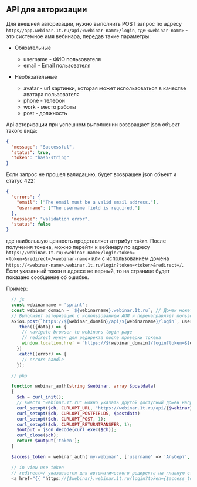 ## API для авторизации

Для внешней авторизации, нужно выполнить POST запрос по адресу `https//app.webinar.1t.ru/api/<webinar-name>/login`, где `<webinar-name>` - это системное имя вебинара, передав такие параметры:

- Обязательные
  - username - ФИО пользователя
  - email - Email пользователя

- Необязательные
  - avatar - url картинки, которая может использоваться в качестве аватара пользователя
  - phone - телефон
  - work - место работы
  - post - должность

Api авторизации при успешном выполнении возвращает json объект такого вида:

```json
{
  "message": "Successful",
  "status": true,
  "token": "hash-string"
}
```

Если запрос не прошел валидацию, будет возвращен json объект и статус 422:

```json
{
  "errors": {
    "email": ["The email must be a valid email address."],
    "username": ["The username field is required."]
  },
  "message": "validation error",
  "status": false
}
```


где наибольшую ценность представляет аттрибут `token`. После получения токена, можно перейти к вебинару по адресу `https://webinar.1t.ru/<webinar-name>/login?token=<token>&redirect=/<webinar-name>` или с использованием домена `https://<webinar-name>.webinar.1t.ru/login?token=<token>&redirect=/`. Если указанный токен в адресе не верный, то на странице будет показано сообщение об ошибке.

Пример:

```js
  // js
  const webinarname = 'sprint';
  const webinar_domain = `${webinarname}.webinar.1t.ru`; // Домен может отличаться
  // Выполняет авторизацию с использованием АПИ и перенаправляет пользователя на страницу вебинара
  axios.post(`https://${webinar_domain}/api/${webinarname}/login`, userdata)
    .then(({data}) => {
      // navigate browser to webinars login page
      // redirect нужен для редиректа после проверки токена
      window.location.href = `https://${webinar_domain}/login?token=${data.token}&redirect=/`;
    })
    .catch((error) => {
      // errors handle
    });
```

```php
  // php

  function webinar_auth(string $webinar, array $postdata)
  {
    $ch = curl_init();
    // вместо "webinar.1t.ru" можно указать другой доступный домен например "{$webinar}.webinar.1t.ru"
    curl_setopt($ch, CURLOPT_URL, "https://webinar.1t.ru/api/{$webinar}/login");
    curl_setopt($ch, CURLOPT_POSTFIELDS, $postdata)
    curl_setopt($ch, CURLOPT_POST, 1);
    curl_setopt($ch, CURLOPT_RETURNTRANSFER, 1);
    $output = json_decode(curl_exec($ch));
    curl_close($ch);
    return $output['token'];
  }

  $access_token = webinar_auth('my-webinar', ['username' => 'Альберт', 'email' => 'test@example.mail']);

  // in view use token
  // redirect=/ указывается для автоматического редиректа на главную страницу вебинара, после проверки
  <a href="{{ "https://{$webinar}.webinar.1t.ru/login?token={$access_token}&redirect=/" }}">Перейти в вебинар авторизованным</a>
```
